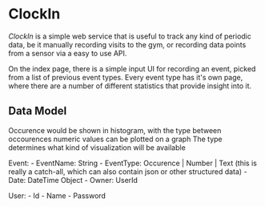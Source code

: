 # ClockIn

_ClockIn_ is a simple web service that is useful to track any kind of periodic
data, be it manually recording visits to the gym, or recording data points from
a sensor via a easy to use API. 

On the index page, there is a simple input UI for recording an event, picked
from a list of previous event types. Every event type has it's own page, where
there are a number of different statistics that provide insight into it.

## Data Model

Occurence would be shown in histogram, with the type between occourences
numeric values can be plotted on a graph The type determines what kind of
visualization will be available
	
Event:
	-	EventName: String
	-	EventType: Occurence | Number | Text (this is really a
		catch-all, which can also contain json or other structured
		data)
	- 	Date: DateTime Object
	-	Owner: UserId	

User:
	-	Id
	- 	Name
	-	Password
	

			
